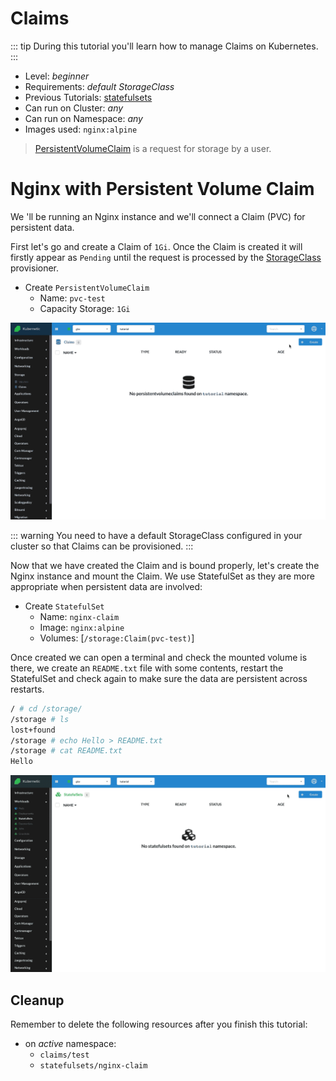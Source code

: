 # Claims

::: tip
During this tutorial you'll learn how to manage Claims on Kubernetes.
:::

* Level: *beginner*
* Requirements: *default StorageClass*
* Previous Tutorials: [statefulsets](/tutorials/workloads/statefulsets/)
* Can run on Cluster: *any*
* Can run on Namespace: *any*
* Images used: `nginx:alpine`

> [PersistentVolumeClaim](https://v1-16.docs.kubernetes.io/docs/concepts/storage/persistent-volumes/#persistentvolumeclaims) is a request for storage by a user.

# Nginx with Persistent Volume Claim

We 'll be running an Nginx instance and we'll connect a Claim (PVC) for persistent data.

First let's go and create a Claim of `1Gi`. Once the Claim is created it will firstly appear as `Pending` until the request is processed by the [StorageClass](https://kubernetes.io/docs/concepts/storage/storage-classes/) provisioner.

* Create `PersistentVolumeClaim`
  * Name: `pvc-test`
  * Capacity Storage: `1Gi`

![PVC Test](./images/pvc-test.gif)

::: warning
You need to have a default StorageClass configured in your cluster so that Claims can be provisioned.
:::

Now that we have created the Claim and is bound properly, let's create the Nginx instance and mount the Claim. We use StatefulSet as they are more appropriate when persistent data are involved:

* Create `StatefulSet`
  * Name: `nginx-claim`
  * Image: `nginx:alpine`
  * Volumes: [`/storage:Claim(pvc-test)`]

Once created we can open a terminal and check the mounted volume is there, we create an `README.txt` file with some contents, restart the StatefulSet and check again to make sure the data are persistent across restarts.

```sh
/ # cd /storage/
/storage # ls
lost+found
/storage # echo Hello > README.txt
/storage # cat README.txt
Hello
```

![Nginx StatefulSet with Claim](./images/statefulsets-nginx-with-claim.gif)

## Cleanup

Remember to delete the following resources after you finish this tutorial:

* on _active_ namespace:
  * `claims/test`
  * `statefulsets/nginx-claim`